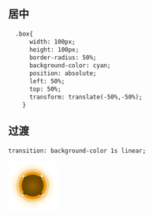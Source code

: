 ## 居中
```
  .box{
      width: 100px;
      height: 100px;
      border-radius: 50%;
      background-color: cyan;
      position: absolute;
      left: 50%;
      top: 50%;
      transform: translate(-50%,-50%);
    }
```



## 过渡
```
transition: background-color 1s linear;
```


![alt 属性文本](./dizuo_icon_bg_act.png)
